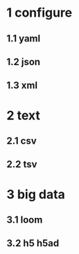 # 1 configure

## 1.1 yaml

## 1.2 json

## 1.3 xml

# 2 text

## 2.1 csv

## 2.2 tsv

# 3 big data

## 3.1 loom

## 3.2 h5 h5ad
